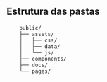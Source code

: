 ## Estrutura das pastas

```
    public/
    ├── assets/
    │   ├── css/
    │   ├── data/
    │   └── js/
    ├── components/
    ├── docs/
    └── pages/
```